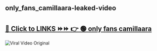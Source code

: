 
 ## only_fans_camillaara-leaked-video 

# <h2><a href="https://clipsfans.com/only_fans_camillaara&ref=git">🔗 Click to LINKS ⏩⏩ 👉 🟢 only fans camillaara </a></h2>

<a href="https://clipsfans.com/only_fans_camillaara&ref=git" rel="nofollow" data-target="animated-image.originalLink"><img src="https://i.ibb.co.com/xMMVF88/686577567.gif" alt="Viral Video Original" style="max-width: 100%; display: inline-block;" data-target="animated-image.originalImage"></a>
